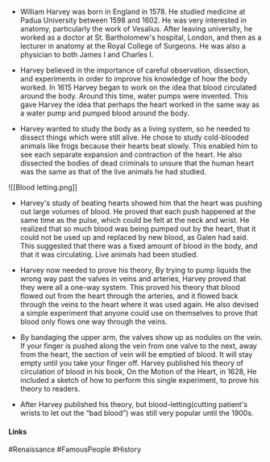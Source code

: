 - William Harvey was born in England in 1578. He studied medicine at Padua University between 1598 and 1602. He was very interested in anatomy, particularly the work of Vesalius. After leaving university, he worked as a doctor at St. Bartholomew's hospital, London, and then as a lecturer in anatomy at the Royal College of Surgeons. He was also a physician to both James I and Charles I.

- Harvey believed in the importance of careful observation, dissection, and experiments in order to improve his knowledge of how the body worked. In 1615 Harvey began to work on the idea that blood circulated around the body. Around this time, water pumps were invented. This gave Harvey the idea that perhaps the heart worked in the same way as a water pump and pumped blood around the body.

- Harvey wanted to study the body as a living system, so he needed to dissect things which were still alive. He chose to study cold-blooded animals like frogs because their hearts beat slowly. This enabled him to see each separate expansion and contraction of the heart. He also dissected the bodies of dead criminals to unsure that the human heart was the same as that of the live animals he had studied.

![[Blood letting.png]]

- Harvey's study of beating hearts showed him that the heart was pushing out large volumes of blood. He proved that each push happened at the same time as the pulse, which could be felt at the neck and wrist. He realized that so much blood was being pumped out by the heart, that it could not be used up and replaced by new blood, as Galen had said. This suggested that there was a fixed amount of blood in the body, and that it was circulating. Live animals had been studied.

- Harvey now needed to prove his theory, By trying to pump liquids the wrong way past the valves in veins and arteries, Harvey proved that they were all a one-way system. This proved his theory that blood flowed out from the heart through the arteries, and it flowed back through the veins to the heart where it was used again. He also devised a simple experiment that anyone could use on themselves to prove that blood only flows one way through the veins.

- By bandaging the upper arm, the valves show up as nodules on the vein. If your finger is pushed along the vein from one valve to the next, away from the heart, the section of vein will be emptied of blood. It will stay empty until you take your finger off. Harvey published his theory of circulation of blood in his book, On the Motion of the Heart, in 1628, He included a sketch of how to perform this single experiment, to prove his theory to readers.

- After Harvey published his theory, but blood-letting(cutting patient's wrists to let out the “bad blood”) was still very popular until the 1900s.

#### Links
#Renaissance #FamousPeople #History 